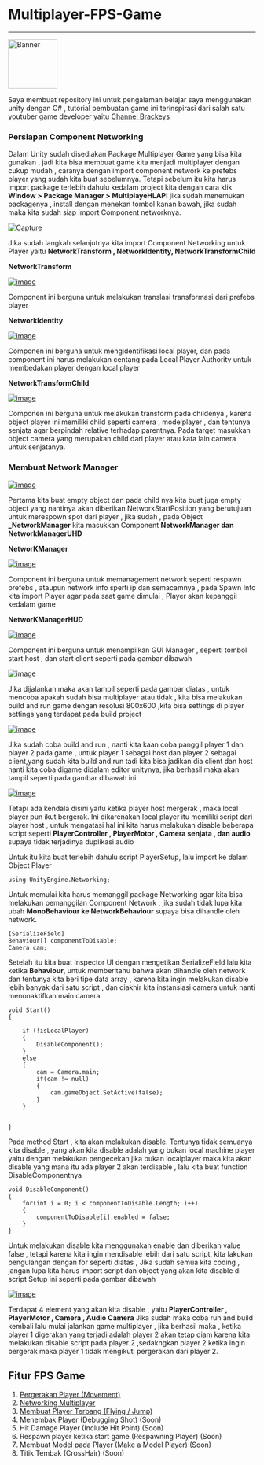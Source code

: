 # Multiplayer-FPS-Game
<hr>
<a href="https://ibb.co/tKKkj19"><img src="https://i.ibb.co/2hhmVpT/Banner.jpg" style="width:100px; margin-left:auto; margin-right:auto;" alt="Banner" border="0"></a>


Saya membuat repository ini untuk pengalaman belajar saya menggunakan unity dengan C# , tutorial pembuatan game ini terinspirasi dari salah satu youtuber game developer yaitu [Channel Brackeys](https://www.youtube.com/user/Brackeys)


### Persiapan Component Networking

Dalam Unity sudah disediakan Package Multiplayer Game yang bisa kita gunakan , jadi kita bisa membuat game kita menjadi multiplayer dengan cukup mudah , caranya dengan import component network ke prefebs player yang sudah kita buat sebelumnya. Tetapi sebelum itu kita harus import package terlebih dahulu kedalam project kita 
dengan cara klik <b>Window > Package Manager > MultiplayeHLAPI</b> jika sudah menemukan packagenya , install dengan menekan tombol kanan bawah, jika sudah maka kita sudah siap import Component networknya.

<a href="https://imgbb.com/"><img src="https://i.ibb.co/BgxFyCP/Capture.jpg" alt="Capture" border="0"></a>

Jika sudah langkah selanjutnya kita import Component Networking untuk Player yaitu <b>NetworkTransform , NetworkIdentity, NetworkTransformChild</b>


<b>NetworkTransform</b>

<a href="https://imgbb.com/"><img src="https://i.ibb.co/cJtfKrX/image.png" alt="image" border="0"></a>

Component ini berguna untuk melakukan translasi transformasi dari prefebs player


<b>NetworkIdentity</b>

<a href="https://imgbb.com/"><img src="https://i.ibb.co/vD7hgJm/image.png" alt="image" border="0"></a>

Componen ini berguna untuk mengidentifikasi local player, dan pada component ini harus melakukan centang pada Local Player Authority untuk membedakan player dengan local player


<b>NetworkTransformChild</b>

<a href="https://imgbb.com/"><img src="https://i.ibb.co/312VZjM/image.png" alt="image" border="0"></a>

Componen ini berguna untuk melakukan transform pada childenya , karena object player ini memiliki child seperti camera , modelplayer , dan tentunya senjata agar berpindah relative terhadap parentnya. Pada target masukkan object camera yang merupakan child dari player atau kata lain camera untuk senjatanya.


### Membuat Network Manager


<a href="https://imgbb.com/"><img src="https://i.ibb.co/7r2KhzC/image.png" alt="image" border="0"></a>

Pertama kita buat empty object dan pada child nya kita buat juga empty object yang nantinya akan diberikan NetworkStartPosition yang berutujuan untuk merespown spot dari player , jika sudah , pada Object <b>_NetworkManager</b> kita masukkan Component <b>NetworkManager dan NetworkManagerUHD</b>

<b>NetworKManager</b>

<a href="https://imgbb.com/"><img src="https://i.ibb.co/PwdX7SV/image.png" alt="image" border="0"></a>

Component ini berguna untuk memanagement network seperti respawn prefebs , ataupun network info sperti ip dan semacamnya , pada Spawn Info kita import Player agar pada saat game dimulai , Player akan kepanggil kedalam game

<b>NetworKManagerHUD</b>

<a href="https://imgbb.com/"><img src="https://i.ibb.co/qxFMw5r/image.png" alt="image" border="0"></a>

Component ini berguna untuk menampilkan GUI Manager , seperti tombol start host , dan start client seperti pada gambar dibawah

<a href="https://imgbb.com/"><img src="https://i.ibb.co/XYsjmVQ/image.png" alt="image" border="0"></a>

Jika dijalankan maka akan tampil seperti pada gambar diatas , untuk mencoba apakah sudah bisa multiplayer atau tidak , kita bisa melakukan build and run game dengan resolusi 800x600 ,kita bisa settings di player settings yang terdapat pada build project 

<a href="https://ibb.co/30rQqW1"><img src="https://i.ibb.co/LCkHW6S/image.png" alt="image" border="0"></a>

Jika sudah coba build and run , nanti kita kaan coba panggil player 1 dan player 2 pada game , untuk player 1 sebagai host dan player 2 sebagai client,yang sudah kita build and run tadi kita bisa jadikan dia client dan host nanti kita coba digame didalam editor unitynya, jika berhasil maka akan tampil seperti pada gambar dibawah ini

<a href="https://ibb.co/hmvwxpL"><img src="https://i.ibb.co/Nyzbgwt/image.png" alt="image" border="0"></a>

Tetapi ada kendala disini yaitu ketika player host mergerak , maka local player pun ikut bergerak. Ini dikarenakan local player itu memiliki script dari player host , untuk mengatasi hal ini kita harus melakukan disable beberapa script seperti <b>PlayerController , PlayerMotor , Camera senjata , dan audio </b> supaya tidak terjadinya duplikasi audio

Untuk itu kita buat terlebih dahulu script PlayerSetup, lalu import ke dalam Object Player

    using UnityEngine.Networking;

Untuk memulai kita harus memanggil package Networking agar kita bisa melakukan pemanggilan Component Network , jika sudah tidak lupa kita ubah <b>MonoBehaviour ke NetworkBehaviour </b> supaya bisa dihandle oleh network.

    [SerializeField]
    Behaviour[] componentToDisable;
    Camera cam;

Setelah itu kita buat Inspector UI dengan mengetikan SerializeField lalu kita ketika <b>Behaviour</b>, untuk memberitahu bahwa akan dihandle oleh network dan tentunya kita beri tipe data array , karena kita ingin melakukan disable lebih banyak dari satu script , dan diakhir kita instansiasi camera untuk nanti menonaktifkan main camera

    void Start()
    {

        if (!isLocalPlayer)
        {
            DisableComponent();
        }
        else
        {
            cam = Camera.main;
            if(cam != null)
            {
                cam.gameObject.SetActive(false);
            }
        }


    }
    
Pada method Start , kita akan melakukan disable. Tentunya tidak semuanya kita disable , yang akan kita disable adalah yang bukan local machine player yaitu dengan melakukan pengecekan jika bukan localplayer maka kita akan disable yang mana itu ada player 2 akan terdisable , lalu kita buat function DisableComponentnya 
 
    void DisableComponent()
    {
        for(int i = 0; i < componentToDisable.Length; i++)
        {
            componentToDisable[i].enabled = false;
        }
    }

Untuk melakukan disable kita menggunakan enable dan diberikan value false , tetapi karena kita ingin mendisable lebih dari satu script, kita lakukan pengulangan dengan for seperti diatas , Jika sudah semua kita coding , jangan lupa kita harus import script dan object yang akan kita disable di script Setup ini seperti pada gambar dibawah

<a href="https://imgbb.com/"><img src="https://i.ibb.co/g7Hv8Tr/image.png" alt="image" border="0"></a>

Terdapat 4 element yang akan kita disable , yaitu <b>PlayerController , PlayerMotor , Camera , Audio Camera</b>
Jika sudah maka coba run and build kembali lalu mulai jalankan game multiplayer , jika berhasil maka , ketika player 1 digerakan yang terjadi adalah player 2 akan tetap diam karena kita melakukan disable script pada player 2 ,sedakngkan player 2 ketika ingin bergerak maka player 1 tidak mengikuti pergerakan dari player 2.



## Fitur FPS Game
  1. [Pergerakan Player (Movement)](https://github.com/RizalFIrdaus/Multiplayer-FPS-Game/tree/Movement-Player)
  2. [Networking Multiplayer](https://github.com/RizalFIrdaus/Multiplayer-FPS-Game/tree/Networking)
  3. [Membuat Player Terbang (Flying / Jump)](https://github.com/RizalFIrdaus/Multiplayer-FPS-Game/tree/Jump)
  4. Menembak Player (Debugging Shot) (Soon)
  5. Hit Damage Player (Include Hit Point) (Soon)
  6. Respawn player ketika start game (Respawning Player) (Soon)
  7. Membuat Model pada Player (Make a Model Player) (Soon)
  8. Titik Tembak (CrossHair) (Soon)
  

